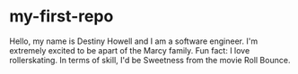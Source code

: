 # my-first-repo
Hello, my name is Destiny Howell and I am a software engineer. I'm extremely excited to be apart of the Marcy family.
Fun fact: I love rollerskating. In terms of skill, I'd be Sweetness from the movie Roll Bounce. 
